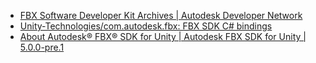 - [FBX Software Developer Kit Archives | Autodesk Developer Network](https://www.autodesk.com/developer-network/platform-technologies/fbx-sdk-archives)
- [Unity-Technologies/com.autodesk.fbx: FBX SDK C# bindings](https://github.com/Unity-Technologies/com.autodesk.fbx)
- [About Autodesk® FBX® SDK for Unity | Autodesk FBX SDK for Unity | 5.0.0-pre.1](https://docs.unity3d.com/Packages/com.autodesk.fbx@5.0/manual/index.html)